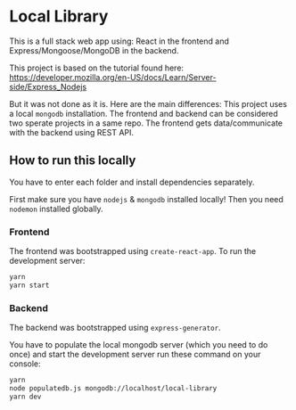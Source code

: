 # Local Library

This is a full stack web app using: React in the frontend and Express/Mongoose/MongoDB in the backend.

This project is based on the tutorial found here: https://developer.mozilla.org/en-US/docs/Learn/Server-side/Express_Nodejs

But it was not done as it is. Here are the main differences: This project uses a local `mongodb` installation. The frontend and backend can be considered two sperate projects in a same repo. The frontend gets data/communicate with the backend using REST API.

## How to run this locally

You have to enter each folder and install dependencies separately.

First make sure you have `nodejs` & `mongodb` installed locally! Then you need `nodemon` installed globally.

### Frontend

The frontend was bootstrapped using `create-react-app`. To run the development server:

```bash
yarn
yarn start
```

### Backend

The backend was bootstrapped using `express-generator`.

You have to populate the local mongodb server (which you need to do once) and start the development server run these command on your console:

```bash
yarn
node populatedb.js mongodb://localhost/local-library
yarn dev
```
